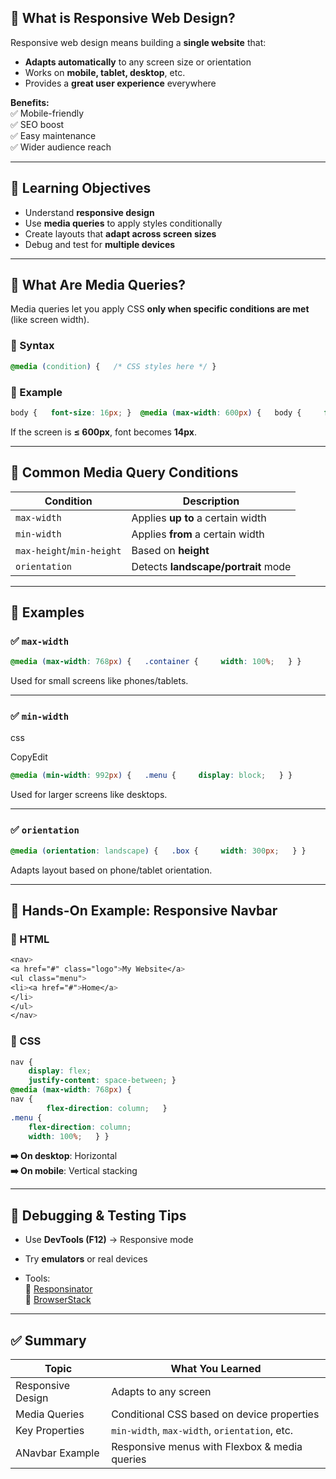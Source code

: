 ## 📱 What is Responsive Web Design?

Responsive web design means building a **single website** that:

- **Adapts automatically** to any screen size or orientation
- Works on **mobile, tablet, desktop**, etc.
- Provides a **great user experience** everywhere

**Benefits:**  
✅ Mobile-friendly  
✅ SEO boost  
✅ Easy maintenance  
✅ Wider audience reach

---

## 🎯 Learning Objectives

- Understand **responsive design**
- Use **media queries** to apply styles conditionally
- Create layouts that **adapt across screen sizes**
- Debug and test for **multiple devices**

---

## 🧪 What Are Media Queries?

Media queries let you apply CSS **only when specific conditions are met** (like screen width).

### 🔹 Syntax

```css
@media (condition) {   /* CSS styles here */ }
```
### 🔹 Example

```css
body {   font-size: 16px; }  @media (max-width: 600px) {   body {     font-size: 14px;   } }
```

If the screen is **≤ 600px**, font becomes **14px**.

---

## 📏 Common Media Query Conditions

|Condition|Description|
|---|---|
|`max-width`|Applies **up to** a certain width|
|`min-width`|Applies **from** a certain width|
|`max-height`/`min-height`|Based on **height**|
|`orientation`|Detects **landscape/portrait** mode|

---

## 🧩 Examples

### ✅ `max-width`

```css
@media (max-width: 768px) {   .container {     width: 100%;   } }
```

Used for small screens like phones/tablets.

---

### ✅ `min-width`

css

CopyEdit

```css
@media (min-width: 992px) {   .menu {     display: block;   } }
```

Used for larger screens like desktops.

---

### ✅ `orientation`

```css
@media (orientation: landscape) {   .box {     width: 300px;   } }
```

Adapts layout based on phone/tablet orientation.

---

## 🧪 Hands-On Example: Responsive Navbar

### 🔸 HTML

```css
<nav>   
<a href="#" class="logo">My Website</a>   
<ul class="menu">     
<li><a href="#">Home</a>
</li>    
</ul> 
</nav>
```

### 🔸 CSS

```css
nav {   
	display: flex;   
	justify-content: space-between; }  
@media (max-width: 768px) {   
nav {     
		flex-direction: column;   }   
.menu {     
	flex-direction: column;     
	width: 100%;   } }
```

**➡️ On desktop**: Horizontal  
**➡️ On mobile**: Vertical stacking

---

## 🧪 Debugging & Testing Tips

- Use **DevTools (F12)** → Responsive mode
    
- Try **emulators** or real devices
    
- Tools:  
    🔗 [Responsinator](https://www.responsinator.com/)  
    🔗 [BrowserStack](https://www.browserstack.com/)
    

---

## ✅ Summary

| Topic             | What You Learned                              |
| ----------------- | --------------------------------------------- |
| Responsive Design | Adapts to any screen                          |
| Media Queries     | Conditional CSS based on device properties    |
| Key Properties    | `min-width`, `max-width`, `orientation`, etc. |
| ANavbar Example   | Responsive menus with Flexbox & media queries |